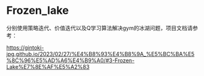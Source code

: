 # Frozen_lake
分别使用策略迭代、价值迭代以及Q学习算法解决gym的冰湖问题，项目文档请参考：

https://gintoki-jpg.github.io/2023/02/27/%E4%B8%93%E4%B8%9A_%E5%BC%BA%E5%8C%96%E5%AD%A6%E4%B9%A0/#3-Frozen-Lake%E7%8E%AF%E5%A2%83
